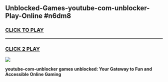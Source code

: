 
## Unblocked-Games-youtube-com-unblocker-Play-Online #n6dm8
<h3>
<a href="https://news.freeplayer.one?title=youtube-com-unblocker&ref=3">CLICK TO PLAY</a></h3>
<hr>

<h3>
<a href="https://news.freeplayer.one?title=youtube-com-unblocker&ref=3">CLICK 2 PLAY</a>
  
</h3>

<a href="https://news.freeplayer.one?title=youtube-com-unblocker&ref=3"><img src="https://clearcache.store/games.png"></a>


**youtube-com-unblocker games unblocked: Your Gateway to Fun and Accessible Online Gaming**

